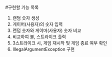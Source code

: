 #구현할 기능 목록

1. 랜덤 숫자 생성
2. 게이머(사용자)의 숫자 입력
3. 랜덤 숫자와 게이머(사용자) 숫자 비교
4. 비교하여 볼, 스트라이크 출력
5. 3스트라이크 시, 게임 재시작 및 게임 종료 여부 확인
6. IllegalArgumentException 구현